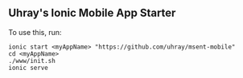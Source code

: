 ## Uhray's Ionic Mobile App Starter

To use this, run:

```
ionic start <myAppName> "https://github.com/uhray/msent-mobile"
cd <myAppName>
./www/init.sh
ionic serve
```
